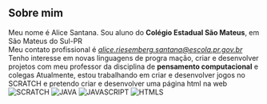 ## Sobre mim ##
Meu nome é Alice Santana. Sou aluno do **Colégio Estadual São Mateus**, em São Mateus do Sul-PR  
Meu contato profissional é *alice.riesemberg.santana@escola.pr.gov.br*
Tenho interesse em novas  linguagens de progra mação, criar e desenvolver projetos com meu professor da disciplina de **pensamento  computacional** e colegas
Atualmente, estou trabalhando em criar e desenvolver jogos no SCRATCH  e pretendo criar  e  desenvolver uma página html na web
![SCRATCH](https://img.shields.io/badge/Scratch-4D97FF?style=for-the-badge&logo=Scratch&logoColor=white)
![JAVA](https://img.shields.io/badge/Java-ED8B00?style=for-the-badge&logo=java&logoColor=white)
![JAVASCRIPT](https://img.shields.io/badge/JavaScript-323330?style=for-the-badge&logo=javascript&logoColor=F7DF1E)
![HTMLS](https://img.shields.io/badge/HTML5-E34F26?style=for-the-badge&logo=html5&logoColor=white)
